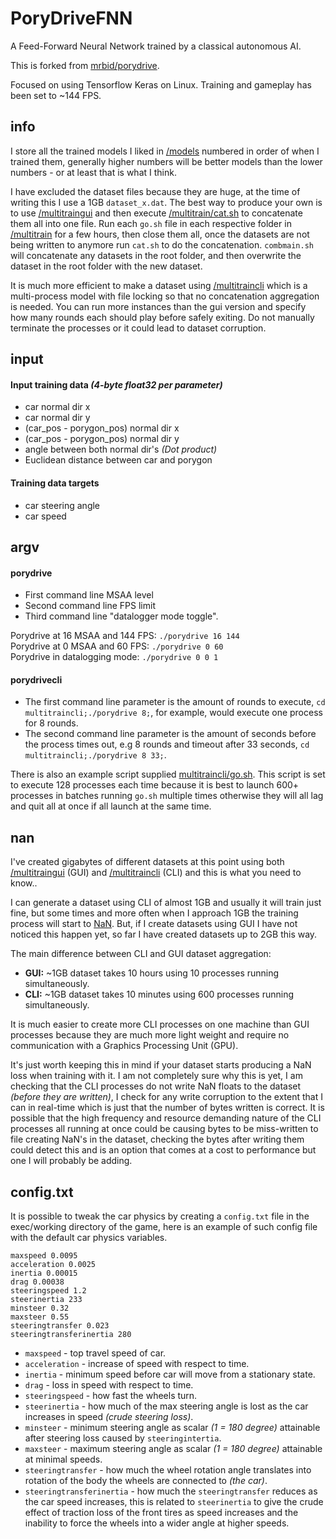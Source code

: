 # PoryDriveFNN
A Feed-Forward Neural Network trained by a classical autonomous AI.

This is forked from [mrbid/porydrive](https://github.com/mrbid/porydrive).

Focused on using Tensorflow Keras on Linux. Training and gameplay has been set to ~144 FPS.

## info

I store all the trained models I liked in [/models](/models) numbered in order of when I trained them, generally higher numbers will be better models than the lower numbers - or at least that is what I think.

I have excluded the dataset files because they are huge, at the time of writing this I use a 1GB `dataset_x.dat`. The best way to produce your own is to use [/multitraingui](/multitraingui) and then execute [/multitrain/cat.sh](/multitrain/cat.sh) to concatenate them all into one file. Run each `go.sh` file in each respective folder in [/multitrain](/multitrain) for a few hours, then close them all, once the datasets are not being written to anymore run `cat.sh` to do the concatenation. `combmain.sh` will concatenate any datasets in the root folder, and then overwrite the dataset in the root folder with the new dataset.

It is much more efficient to make a dataset using [/multitraincli](/multitraincli) which is a multi-process model with file locking so that no concatenation aggregation is needed. You can run more instances than the gui version and specify how many rounds each should play before safely exiting. Do not manually terminate the processes or it could lead to dataset corruption.

## input

#### Input training data _(4-byte float32 per parameter)_
- car normal dir x
- car normal dir y
- (car_pos - porygon_pos) normal dir x
- (car_pos - porygon_pos) normal dir y
- angle between both normal dir's _(Dot product)_
- Euclidean distance between car and porygon

#### Training data targets
- car steering angle
- car speed

## argv

#### porydrive
- First command line MSAA level
- Second command line FPS limit
- Third command line "datalogger mode toggle".

Porydrive at 16 MSAA and 144 FPS: `./porydrive 16 144`<br>
Porydrive at 0 MSAA and 60 FPS: `./porydrive 0 60`<br>
Porydrive in datalogging mode: `./porydrive 0 0 1`

#### porydrivecli
- The first command line parameter is the amount of rounds to execute, `cd multitraincli;./porydrive 8;`, for example, would execute one process for 8 rounds.
- The second command line parameter is the amount of seconds before the process times out, e.g 8 rounds and timeout after 33 seconds, `cd multitraincli;./porydrive 8 33;`.

There is also an example script supplied [multitraincli/go.sh](multitraincli/go.sh). This script is set to execute 128 processes each time because it is best to launch 600+ processes in batches running `go.sh` multiple times otherwise they will all lag and quit all at once if all launch at the same time.

## nan

I've created gigabytes of different datasets at this point using both [/multitraingui](/multitraingui) (GUI) and [/multitraincli](/multitraincli) (CLI) and this is what you need to know..

I can generate a dataset using CLI of almost 1GB and usually it will train just fine, but some times and more often when I approach 1GB the training process will start to [NaN](https://en.wikipedia.org/wiki/NaN). But, if I create datasets using GUI I have not noticed this happen yet, so far I have created datasets up to 2GB this way.

The main difference between CLI and GUI dataset aggregation:
- **GUI:** ~1GB dataset takes 10 hours using 10 processes running simultaneously.
- **CLI:** ~1GB dataset takes 10 minutes using 600 processes running simultaneously.

It is much easier to create more CLI processes on one machine than GUI processes because they are much more light weight and require no communication with a Graphics Processing Unit (GPU).

It's just worth keeping this in mind if your dataset starts producing a NaN loss when training with it. I am not completely sure why this is yet, I am checking that the CLI processes do not write NaN floats to the dataset _(before they are written)_, I check for any write corruption to the extent that I can in real-time which is just that the number of bytes written is correct. It is possible that the high frequency and resource demanding nature of the CLI processes all running at once could be causing bytes to be miss-written to file creating NaN's in the dataset, checking the bytes after writing them could detect this and is an option that comes at a cost to performance but one I will probably be adding.

## config.txt
It is possible to tweak the car physics by creating a `config.txt` file in the exec/working directory of the game, here is an example of such config file with the default car physics variables.
```
maxspeed 0.0095
acceleration 0.0025
inertia 0.00015
drag 0.00038
steeringspeed 1.2
steerinertia 233
minsteer 0.32
maxsteer 0.55
steeringtransfer 0.023
steeringtransferinertia 280
```
- `maxspeed` - top travel speed of car.
- `acceleration` - increase of speed with respect to time.
- `inertia` - minimum speed before car will move from a stationary state.
- `drag` - loss in speed with respect to time.
- `steeringspeed` - how fast the wheels turn.
- `steerinertia` - how much of the max steering angle is lost as the car increases in speed _(crude steering loss)_.
- `minsteer` - minimum steering angle as scalar _(1 = 180 degree)_ attainable after steering loss caused by `steeringintertia`.
- `maxsteer` - maximum steering angle as scalar _(1 = 180 degree)_ attainable at minimal speeds.
- `steeringtransfer` - how much the wheel rotation angle translates into rotation of the body the wheels are connected to _(the car)_.
- `steeringtransferinertia` - how much the `steeringtransfer` reduces as the car speed increases, this is related to `steerinertia` to give the crude effect of traction loss of the front tires as speed increases and the inability to force the wheels into a wider angle at higher speeds.
